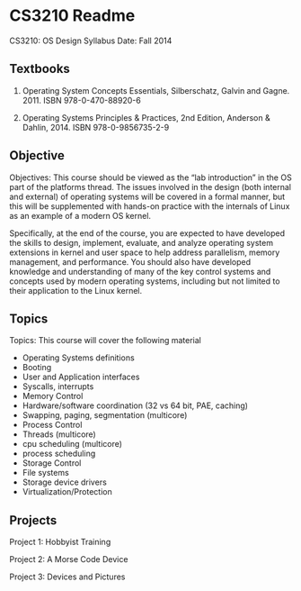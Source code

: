 # CS3210 Readme

CS3210: OS Design Syllabus
Date: Fall 2014

## Textbooks
1) Operating System Concepts Essentials, Silberschatz, Galvin and Gagne. 2011.
ISBN 978-0-470-88920-6

2) Operating Systems Principles & Practices, 2nd Edition, Anderson & Dahlin, 2014.
ISBN 978-0-9856735-2-9

## Objective
Objectives:  This course should be viewed as the “lab introduction” in the OS
part of the platforms thread.   The issues involved in the design (both
internal and external) of operating systems will be covered in a formal manner,
but this will be supplemented with hands-on practice with the internals of
Linux as an example of a modern OS kernel.

Specifically, at the end of the course, you are expected to have developed the
skills to design, implement, evaluate, and analyze operating system extensions
in kernel and user space to help address parallelism, memory management, and
performance.  You should also have developed knowledge and understanding of
many of the key control systems and concepts used by modern operating systems,
including but not limited to their application to the Linux kernel.

## Topics
Topics:  This course will cover the following material

* Operating Systems definitions
* Booting
* User and Application interfaces
* Syscalls, interrupts
* Memory Control
* Hardware/software coordination (32 vs 64 bit, PAE, caching)
* Swapping, paging, segmentation (multicore)
* Process Control
* Threads (multicore)
* cpu scheduling (multicore)
* process scheduling
* Storage Control
* File systems
* Storage device drivers
* Virtualization/Protection


## Projects

Project 1: Hobbyist Training

Project 2: A Morse Code Device

Project 3: Devices and Pictures

